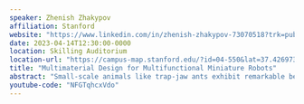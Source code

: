 ```yaml
---
speaker: Zhenish Zhakypov
affiliation: Stanford
website: "https://www.linkedin.com/in/zhenish-zhakypov-73070518?trk=public_profile_browsemap"
date: 2023-04-14T12:30:00-0000
location: Skilling Auditorium
location-url: "https://campus-map.stanford.edu/?id=04-550&lat=37.42697371527761&lng=-122.17280664808126&zoom=18&srch=undefined"
title: "Multimaterial Design for Multifunctional Miniature Robots"
abstract: "Small-scale animals like trap-jaw ants exhibit remarkable behaviors, not just through communication, but also via their adaptable jaw-jump and leg-jump mechanisms that enable them to thrive in diverse environments. These creatures have successfully tackled the challenges of miniaturization, multifunctionality, and multiplicity, which are critical factors in the development of small-scale robotic systems. By creating these abilities in mesoscale robots, we can unlock a vast array of applications. For instance, we could build artificial multi-locomotion swarms to explore and monitor diverse physical environments with high task efficiency or design compact and distributed haptic actuators to simulate compelling human touch interactions in virtual environments with high fidelity and minimal encumbrance. However, conventional design methods for creating miniature yet multifunctional robots are limited due to constraints in downsizing classical electric motors, transmission gears, and mechanisms. Additionally, increasing the number of components requires meticulous manual assembly processes. In this talk, I will delve into how multimaterial layer composition and folding (origami robotics) and 3D printing can enable miniature, multifunctional, and mass-manufacturable robots. I will provide insights into a systematic design methodology that breaks down mesoscale robot design in terms of mechanisms, geometry, materials, and fabrication, highlighting their relation and challenges. I will demonstrate unique robotic platforms built on this paradigm, including Tribots, 10-gram palm-sized multi-locomotion origami robots that jump, roll, and crawl to traverse uneven terrains and manipulate objects collectively, as well as shape-morphing grippers and structures. These robots use functional materials like shape memory alloy and fluids to achieve tunable power, compact actuators, and mechanisms. Additionally, I will present my latest research on monolithically 3D-printed, soft finger and wrist-worn haptic displays called FingerPrint and Hoxels. FingerPrint produces 4-DoF motion on the finger pad and phalanges with tunable forces and torques for skin shear, pressure, and vibrotactile interaction and can be mass-printed requiring "
youtube-code: "NFGTqhcxVdo"
---
```

